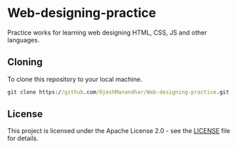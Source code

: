 # Web-designing-practice
Practice works for learning web designing HTML, CSS, JS and other languages.

## Cloning
To clone this repository to your local machine.
```cmd
git clone https://github.com/OjeshManandhar/Web-designing-practice.git
```

## License
This project is licensed under the Apache License 2.0 - see the [LICENSE](LICENSE) file for details.
